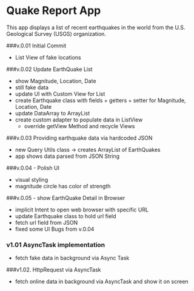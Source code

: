 Quake Report App
===================================

This app displays a list of recent earthquakes in the world
from the U.S. Geological Survey (USGS) organization.

###v.0.01 Initial Commit
* List View of fake locations

###v.0.02 Update EarthQuake List
* show Magnitude, Location, Date
* still fake data
* update UI with Custom View for List
* create Earthquake class with fields + getters + setter for Magnitude, Location, Date
* update DataArray to ArrayList<Earthquake>
* create custom adapter to populate data in ListView
    * override getView Method and recycle Views

###v.0.03 Providing earthquake data via hardcoded JSON
* new Query Utils class -> creates ArrayList of EarthQuakes
* app shows data parsed from JSON String

###v.0.04 - Polish UI
* visual styling
* magnitude circle has color of strength

###v.0.05 - show EarthQuake Detail in Browser
* implicit Intent to open web browser with specific URL
* update Earthquake class to hold url field
* fetch url field from JSON
* fixed some UI Bugs from v.0.04

### v1.01 AsyncTask implementation
* fetch fake data in background via Async Task

###v1.02. HttpRequest via AsyncTask
* fetch online data in background via AsyncTask and show it on screen